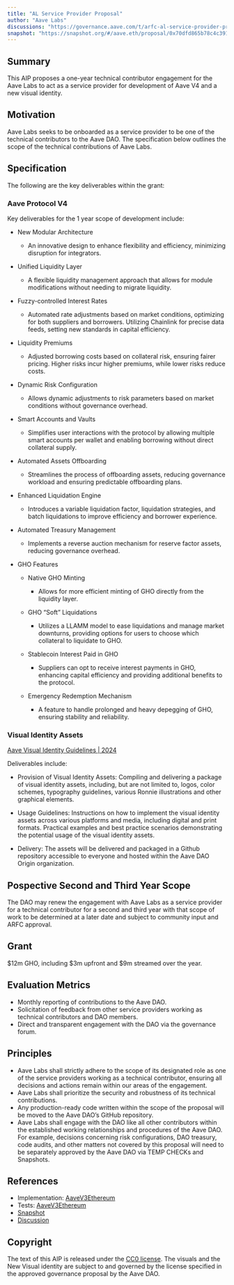 ```yaml
---
title: "AL Service Provider Proposal"
author: "Aave Labs"
discussions: "https://governance.aave.com/t/arfc-al-service-provider-proposal/17974"
snapshot: "https://snapshot.org/#/aave.eth/proposal/0x70dfd865b78c4c391e2b0729b907d152e6e8a0da683416d617d8f84782036349"
---
```


## Summary

This AIP proposes a one-year technical contributor engagement for the Aave Labs to act as a service provider for development of Aave V4 and a new visual identity.

## Motivation

Aave Labs seeks to be onboarded as a service provider to be one of the technical contributors to the Aave DAO. The specification below outlines the scope of the technical contributions of Aave Labs.

## Specification

The following are the key deliverables within the grant:

### Aave Protocol V4

Key deliverables for the 1 year scope of development include:

- New Modular Architecture

  - An innovative design to enhance flexibility and efficiency, minimizing disruption for integrators.

- Unified Liquidity Layer

  - A flexible liquidity management approach that allows for module modifications without needing to migrate liquidity.

- Fuzzy-controlled Interest Rates

  - Automated rate adjustments based on market conditions, optimizing for both suppliers and borrowers. Utilizing Chainlink for precise data feeds, setting new standards in capital efficiency.

- Liquidity Premiums

  - Adjusted borrowing costs based on collateral risk, ensuring fairer pricing. Higher risks incur higher premiums, while lower risks reduce costs.

- Dynamic Risk Configuration

  - Allows dynamic adjustments to risk parameters based on market conditions without governance overhead.

- Smart Accounts and Vaults

  - Simplifies user interactions with the protocol by allowing multiple smart accounts per wallet and enabling borrowing without direct collateral supply.

- Automated Assets Offboarding

  - Streamlines the process of offboarding assets, reducing governance workload and ensuring predictable offboarding plans.

- Enhanced Liquidation Engine

  - Introduces a variable liquidation factor, liquidation strategies, and batch liquidations to improve efficiency and borrower experience.

- Automated Treasury Management

  - Implements a reverse auction mechanism for reserve factor assets, reducing governance overhead.

- GHO Features

  - Native GHO Minting

    - Allows for more efficient minting of GHO directly from the liquidity layer.

  - GHO “Soft” Liquidations

    - Utilizes a LLAMM model to ease liquidations and manage market downturns, providing options for users to choose which collateral to liquidate to GHO.

  - Stablecoin Interest Paid in GHO

    - Suppliers can opt to receive interest payments in GHO, enhancing capital efficiency and providing additional benefits to the protocol.

  - Emergency Redemption Mechanism
    - A feature to handle prolonged and heavy depegging of GHO, ensuring stability and reliability.

### Visual Identity Assets

[Aave Visual Identity Guidelines | 2024](https://www.youtube.com/watch?v=TQHLCACwnbE)

Deliverables include:

- Provision of Visual Identity Assets: Compiling and delivering a package of visual identity assets, including, but are not limited to, logos, color schemes, typography guidelines, various Ronnie illustrations and other graphical elements.

- Usage Guidelines: Instructions on how to implement the visual identity assets across various platforms and media, including digital and print formats. Practical examples and best practice scenarios demonstrating the potential usage of the visual identity assets.

- Delivery: The assets will be delivered and packaged in a Github repository accessible to everyone and hosted within the Aave DAO Origin organization.

## Pospective Second and Third Year Scope

The DAO may renew the engagement with Aave Labs as a service provider for a technical contributor for a second and third year with that scope of work to be determined at a later date and subject to community input and ARFC approval.

## Grant

$12m GHO, including $3m upfront and $9m streamed over the year.

## Evaluation Metrics

- Monthly reporting of contributions to the Aave DAO.
- Solicitation of feedback from other service providers working as technical contributors and DAO members.
- Direct and transparent engagement with the DAO via the governance forum.

## Principles

- Aave Labs shall strictly adhere to the scope of its designated role as one of the service providers working as a technical contributor, ensuring all decisions and actions remain within our areas of the engagement.
- Aave Labs shall prioritize the security and robustness of its technical contributions.
- Any production-ready code written within the scope of the proposal will be moved to the Aave DAO’s GitHub repository.
- Aave Labs shall engage with the DAO like all other contributors within the established working relationships and procedures of the Aave DAO. For example, decisions concerning risk configurations, DAO treasury, code audits, and other matters not covered by this proposal will need to be separately approved by the Aave DAO via TEMP CHECKs and Snapshots.

## References

- Implementation: [AaveV3Ethereum](https://github.com/bgd-labs/aave-proposals-v3/blob/02a12b149705d2ab32bdec871058d5b8a956c0f0/src/20240614_AaveV3Ethereum_V4ALServiceProviderProposal/AaveV3Ethereum_V4ALServiceProviderProposal_20240614.sol)
- Tests: [AaveV3Ethereum](https://github.com/bgd-labs/aave-proposals-v3/blob/02a12b149705d2ab32bdec871058d5b8a956c0f0/src/20240614_AaveV3Ethereum_V4ALServiceProviderProposal/AaveV3Ethereum_V4ALServiceProviderProposal_20240614.t.sol)
- [Snapshot](https://snapshot.org/#/aave.eth/proposal/0x70dfd865b78c4c391e2b0729b907d152e6e8a0da683416d617d8f84782036349)
- [Discussion](https://governance.aave.com/t/arfc-al-service-provider-proposal/17974)

## Copyright

The text of this AIP is released under the [CC0 license](https://creativecommons.org/publicdomain/zero/1.0/). The visuals and the New Visual identity are subject to and governed by the license specified in the approved governance proposal by the Aave DAO.
